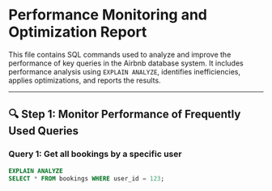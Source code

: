 # Performance Monitoring and Optimization Report

This file contains SQL commands used to analyze and improve the performance of key queries in the Airbnb database system. It includes performance analysis using `EXPLAIN ANALYZE`, identifies inefficiencies, applies optimizations, and reports the results.

---

## 🔍 Step 1: Monitor Performance of Frequently Used Queries

### Query 1: Get all bookings by a specific user

```sql
EXPLAIN ANALYZE
SELECT * FROM bookings WHERE user_id = 123;
